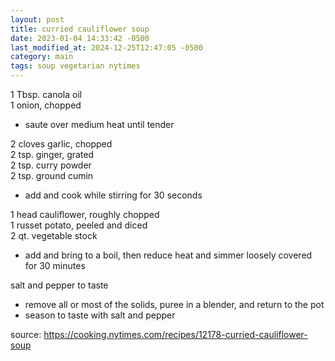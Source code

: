 ```yaml
---
layout: post
title: curried cauliflower soup
date: 2023-01-04 14:33:42 -0500
last_modified_at: 2024-12-25T12:47:05 -0500
category: main
tags: soup vegetarian nytimes
---
```


1 Tbsp. canola oil  
1 onion, chopped  
* saute over medium heat until tender

2 cloves garlic, chopped  
2 tsp. ginger, grated  
2 tsp. curry powder  
2 tsp. ground cumin
* add and cook while stirring for 30 seconds

1 head cauliflower, roughly chopped  
1 russet potato, peeled and diced  
2 qt. vegetable stock  
* add and bring to a boil, then reduce heat and simmer loosely covered for 30 minutes

salt and pepper to taste  
* remove all or most of the solids, puree in a blender, and return to the pot
* season to taste with salt and pepper

source: <https://cooking.nytimes.com/recipes/12178-curried-cauliflower-soup>
